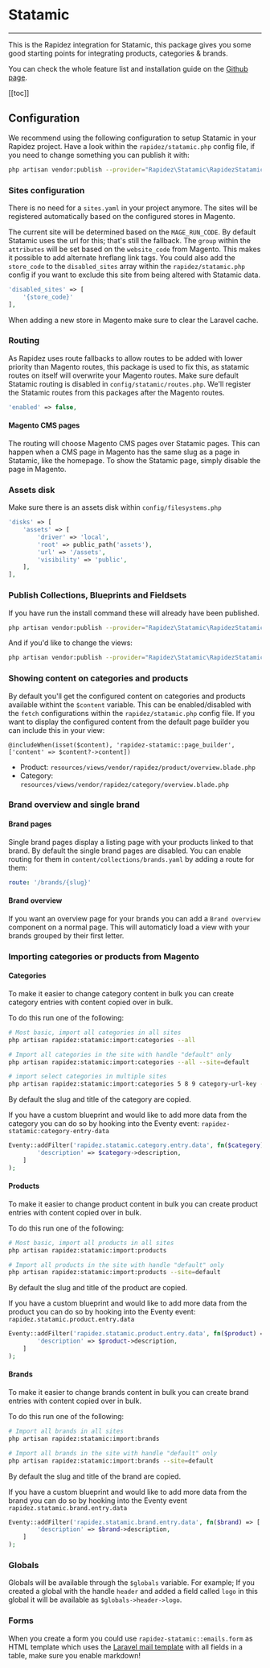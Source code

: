 # Statamic

---

This is the Rapidez integration for Statamic, this package gives you some good starting points for integrating products, categories & brands.

You can check the whole feature list and installation guide on the [Github page](https://github.com/rapidez/statamic).

[[toc]]

## Configuration

We recommend using the following configuration to setup Statamic in your Rapidez project.
Have a look within the `rapidez/statamic.php` config file, if you need to change something you can publish it with:

```bash
php artisan vendor:publish --provider="Rapidez\Statamic\RapidezStatamicServiceProvider" --tag=config
```

### Sites configuration

There is no need for a `sites.yaml` in your project anymore. The sites will be registered automatically based on the configured stores in Magento.

The current site will be determined based on the `MAGE_RUN_CODE`. By default Statamic uses the url for this; that's still the fallback. The `group` within the `attributes` will be set based on the `website_code` from Magento. This makes it possible to add alternate hreflang link tags.
You could also add the `store_code` to the `disabled_sites` array within the `rapidez/statamic.php` config if you want to exclude this site from being altered with Statamic data.
```php
'disabled_sites' => [
    '{store_code}'
],
```
When adding a new store in Magento make sure to clear the Laravel cache.

### Routing

As Rapidez uses route fallbacks to allow routes to be added with lower priority than Magento routes, this package is used to fix this, as statamic routes on itself will overwrite your Magento routes. Make sure default Statamic routing is disabled in `config/statamic/routes.php`. We'll register the Statamic routes from this packages after the Magento routes.

```php
'enabled' => false,
```

#### Magento CMS pages

The routing will choose Magento CMS pages over Statamic pages.
This can happen when a CMS page in Magento has the same slug as a page in Statamic, like the homepage.
To show the Statamic page, simply disable the page in Magento.

### Assets disk

Make sure there is an assets disk within `config/filesystems.php`
```php
'disks' => [
    'assets' => [
        'driver' => 'local',
        'root' => public_path('assets'),
        'url' => '/assets',
        'visibility' => 'public',
    ],
],
```

### Publish Collections, Blueprints and Fieldsets

If you have run the install command these will already have been published.

```bash
php artisan vendor:publish --provider="Rapidez\Statamic\RapidezStatamicServiceProvider" --tag=rapidez-statamic-content
```

And if you'd like to change the views:

```bash
php artisan vendor:publish --provider="Rapidez\Statamic\RapidezStatamicServiceProvider" --tag=views
```

### Showing content on categories and products

By default you'll get the configured content on categories and products available withint the `$content` variable. This can be enabled/disabled with the `fetch` configurations within the `rapidez/statamic.php` config file. If you want to display the configured content from the default page builder you can include this in your view:
```blade
@includeWhen(isset($content), 'rapidez-statamic::page_builder', ['content' => $content?->content])
```
- Product: `resources/views/vendor/rapidez/product/overview.blade.php`
- Category: `resources/views/vendor/rapidez/category/overview.blade.php`


### Brand overview and single brand
#### Brand pages
Single brand pages display a listing page with your products linked to that brand. By default the single brand pages are disabled. You can enable routing for them in `content/collections/brands.yaml` by adding a route for them:

```yaml
route: '/brands/{slug}'
```
#### Brand overview
If you want an overview page for your brands you can add a `Brand overview` component on a normal page. This will automaticly load a view with your brands grouped by their first letter.

### Importing categories or products from Magento

#### Categories

To make it easier to change category content in bulk you can create category entries with content copied over in bulk.

To do this run one of the following:

```bash
# Most basic, import all categories in all sites
php artisan rapidez:statamic:import:categories --all

# Import all categories in the site with handle "default" only
php artisan rapidez:statamic:import:categories --all --site=default

# import select categories in multiple sites
php artisan rapidez:statamic:import:categories 5 8 9 category-url-key --site=default --site=another_site
```

By default the slug and title of the category are copied.

If you have a custom blueprint and would like to add more data from the category you can do so by hooking into the Eventy event: `rapidez-statamic:category-entry-data`

```php
Eventy::addFilter('rapidez.statamic.category.entry.data', fn($category) => [
        'description' => $category->description,
    ]
);
```

#### Products

To make it easier to change product content in bulk you can create product entries with content copied over in bulk.

To do this run one of the following:

```bash
# Most basic, import all products in all sites
php artisan rapidez:statamic:import:products

# Import all products in the site with handle "default" only
php artisan rapidez:statamic:import:products --site=default
```

By default the slug and title of the product are copied.

If you have a custom blueprint and would like to add more data from the product you can do so by hooking into the Eventy event: `rapidez.statamic.product.entry.data`

```php
Eventy::addFilter('rapidez.statamic.product.entry.data', fn($product) => [
        'description' => $product->description,
    ]
);
```

#### Brands

To make it easier to change brands content in bulk you can create brand entries with content copied over in bulk.

To do this run one of the following:

```bash
# Import all brands in all sites
php artisan rapidez:statamic:import:brands

# Import all brands in the site with handle "default" only
php artisan rapidez:statamic:import:brands --site=default
```

By default the slug and title of the brand are copied.

If you have a custom blueprint and would like to add more data from the brand you can do so by hooking into the Eventy event `rapidez.statamic.brand.entry.data`

```php
Eventy::addFilter('rapidez.statamic.brand.entry.data', fn($brand) => [
        'description' => $brand->description,
    ]
);
```

### Globals

Globals will be available through the `$globals` variable.
For example; If you created a global with the handle `header` and added a field called `logo` in this global it will be available as `$globals->header->logo`.

### Forms

When you create a form you could use `rapidez-statamic::emails.form` as HTML template which uses the [Laravel mail template](https://laravel.com/docs/master/mail#customizing-the-components) with all fields in a table, make sure you enable markdown!
